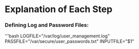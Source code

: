 # Explanation of Each Step

### Defining Log and Password Files:

'''bash
LOGFILE="/var/log/user_management.log"
PASSFILE="/var/secure/user_passwords.txt"
INPUTFILE="$1"
